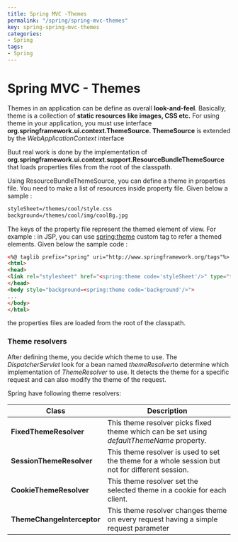 ```yaml
---
title: Spring MVC -Themes
permalink: "/spring/spring-mvc-themes"
key: spring-spring-mvc-themes
categories:
- Spring
tags:
- Spring
---
```


Spring MVC - Themes
======================

Themes in an application can be define as overall **look-and-feel**. Basically,
theme is a collection of **static resources like images, CSS etc.** For using
theme in your application, you must use
interface **org.springframework.ui.context.ThemeSource. ThemeSource** is
extended by the *WebApplicationContext* interface 

Buut real work is done by the implementation of
**org.springframework.ui.context.support.ResourceBundleThemeSource** that loads
properties files from the root of the classpath.

Using ResourceBundleThemeSource, you can define a theme in properties file. You
need to make a list of resources inside property file. Given below a sample :
```xml
styleSheet=/themes/cool/style.css
background=/themes/cool/img/coolBg.jpg
```


The keys of the property file represent the themed element of view. For example
: in JSP, you can use <spring:theme> custom tag to refer a themed elements.
Given below the sample code :
```html
<%@ taglib prefix="spring" uri="http://www.springframework.org/tags"%>
<html>
<head>
<link rel="stylesheet" href="<spring:theme code='styleSheet'/>" type="text/css"/>
</head>
<body style="background=<spring:theme code='background'/>">
...
</body>
</html>
```

the properties files are loaded from the root of the classpath.

### Theme resolvers

After defining theme, you decide which theme to use.
The *DispatcherServlet* look for a bean named *themeResolver*to determine which
implementation of *ThemeResolver* to use. It detects the theme for a specific
request and can also modify the theme of the request.

Spring have following theme resolvers:

| **Class**                   | **Description**                                                                                 |
|-----------------------------|-------------------------------------------------------------------------------------------------|
| **FixedThemeResolver**      | This theme resolver picks fixed theme which can be set using *defaultThemeName* property.       |
| **SessionThemeResolver**    | This theme resolver is used to set the theme for a whole session but not for different session. |
| **CookieThemeResolver**     | This theme resolver set the selected theme in a cookie for each client.                         |
| **ThemeChangeInterceptor** | This theme resolver changes theme on every request having a simple request parameter            |
